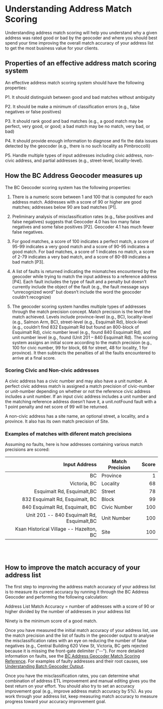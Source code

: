 # Understanding Address Match Scoring

Understanding address match scoring will help you understand why a given address was rated good or bad by the geocoder and where you should best spend your time improving the overall match accuracy of your address list to get the most business value for your clients.
 
## Properties of an effective address match scoring system

An effective address match scoring system should have the following properties:

P1. It should distinguish between good and bad matches without ambiguity

P2. It should be make a minimum of classification errors (e.g., false negatives or false positives)

P3. It should rank good and bad matches (e.g., a good match may be perfect, very good, or good; a bad match may be no match, very bad, or bad)

P4. It should provide enough information  to diagnose and fix the data issues detected by the geocoder (e.g., there is no such locality as Pimbroccolli)

P5. Handle multiple types of input addresses including civic address, non-civic address, and partial addresses (e.g., street-level, locality-level).

## How the BC Address Geocoder measures up

The BC Geocoder scoring system has the following properties:

1.	There is a numeric score between 1 and 100 that is computed for each address match. Addresses with a score of 90 or higher are good matches; addresses below 90 are bad matches [P1].

2.	Preliminary analysis of misclassification rates (e.g., false positives and false negatives) suggests that Geocoder 4.0 has too many false negatives and some false positives [P2]. Geocoder 4.1 has much fewer false negatives.

3.	For good matches, a score of 100 indicates a perfect match, a score of 95-99 indicates a very good match and a score of 90-95 indicates a good match. For bad matches, a score of 1 indicates no match, a score of 2-79 indicates a very bad match, and a score of 80-89 indicates a bad match [P3].

4.	A list of faults is returned indicating the mismatches encountered by the geocoder while trying to match the input address to a reference address [P4]. Each fault includes the type of fault and a penalty but doesn’t currently include the object of the fault (e.g., the fault message says “unrecognized word” but doesn’t include the word the geocoder couldn’t recognize)

5.	The geocoder scoring system handles multiple types of addresses through the match precision concept. Match precision is the level the match achieved. Levels include province-level (e.g., BC), locality-level (e.g., Salmon Arm, BC),  street-level (e.g., Esquimalt Rd),  block-level (e.g., couldn’t find 832 Esquimalt Rd but found an 800-block of Esquimalt Rd),  civic number level (e.g., found 840 Esquimalt Rd), and unit number level (e.g., found (Unit 201 – 840 Esquimalt Rd). The scoring system assigns an initial score according to the match precision (e.g., 100 for civic number, 99 for block, 68 for street, 48 for locality, 1 for province). It then subtracts the penalties of all the faults encountered to arrive at a final score.

### Scoring Civic and Non-civic addresses

A civic address has a civic number and may also have a unit number. A perfect civic address match is assigned a match precision of civic-number or unit-number depending on whether or not the reference civic address includes a unit number. If an input civic address includes a unit number and the matching reference address doesn’t have it, a unit.notFound fault with a 1 point penalty and net score of 99 will be returned.

A non-civic address has a site name, an optional street, a locality, and a province. It also has its own match precision of Site.


### Examples of matches with diferent match precisions

Assuming no faults, here is how addresses containing various match precisions are scored:

Input Address|Match Precision|Score
--------:|-------|------:
BC|Province|1
Victoria, BC|Locality|68
Esquimalt Rd, Esquimalt,BC|Street|78
832 Esquimalt Rd, Esquimalt, BC|Block|99
840 Esquimalt Rd, Esquimalt, BC|Civic Number|100
Unit 201 -- 840 Esquimalt Rd, Esquimalt,BC|Unit Number|100
Ksan Historical Village -- Hazelton, BC|Site|100

<br><br>
              
## How to improve the match accuracy of your address list

The first step to improving the address match accuracy of your address list is to measure its current accuracy by running it through the BC Address Geocoder and performing the following calculation:

Address List Match Accuracy = number of addresses with a score of 90 or higher divided by the number of addresses in your address list

Ninety is the minimum score of a good match.

Once you have measured the initial match accuracy of your address list, use the match precision and the list of faults in the geocoder output to analyse the misclassification rates with an eye on reducing the number of false negatives (e.g., Central Building 620 View St, Victoria, BC gets rejected because it is missing the front-gate delimiter ("--"). For more detailed information on faults, see the [BC Address Geocoder Match Scoring Reference](https://github.com/bcgov/ols-geocoder/blob/gh-pages/faults.md). For examples of faulty addresses and their root causes, see [Understanding Batch Geocoder Output](https://www2.gov.bc.ca/assets/gov/data/geographic/location-services/geocoder/understanding_geocoder_results.pdf). 

Once you have the misclassification rates, you can determine what combination of address ETL improvement and manual editing gives you the best return on your effort. You should also try to set an accuracy improvement goal (e.g., improve address match accuracy by 5%). As you work through your address list, keep measuring match accuracy to measure progress toward your accuracy improvement goal.
